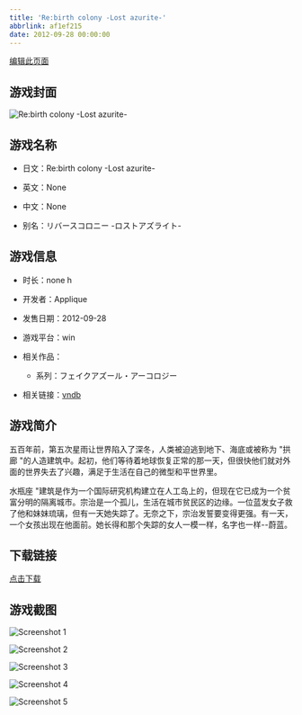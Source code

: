 ```yaml
---
title: 'Re:birth colony -Lost azurite-'
abbrlink: af1ef215
date: 2012-09-28 00:00:00
---
```

[编辑此页面](https://github.com/ACG-3/ADV3-source/blob/main/source/_posts/games/Rebirth%20colony%20-Lost%20azurite-.md)

## 游戏封面

![Re:birth colony -Lost azurite-](https%3A//pan.timero.xyz/onedrive/img_lib_001/Rebirth%20colony%20-Lost%20azurite-_cover.avif)


## 游戏名称

- 日文：Re:birth colony -Lost azurite-
- 英文：None
- 中文：None

- 别名：リバースコロニー -ロストアズライト-


## 游戏信息

- 时长：none h
- 开发者：Applique
- 发售日期：2012-09-28
- 游戏平台：win
- 相关作品：
   - 系列：フェイクアズール・アーコロジー

- 相关链接：[vndb](https://vndb.org/v10642)


## 游戏简介

五百年前，第五次星雨让世界陷入了深冬，人类被迫逃到地下、海底或被称为 "拱廊 "的人造建筑中。起初，他们等待着地球恢复正常的那一天，但很快他们就对外面的世界失去了兴趣，满足于生活在自己的微型和平世界里。

水瓶座 "建筑是作为一个国际研究机构建立在人工岛上的，但现在它已成为一个贫富分明的隔离城市。宗治是一个孤儿，生活在城市贫民区的边缘。一位蓝发女子救了他和妹妹琉璃，但有一天她失踪了。无奈之下，宗治发誓要变得更强。有一天，一个女孩出现在他面前。她长得和那个失踪的女人一模一样，名字也一样--蔚蓝。




## 下载链接

[点击下载](https://pan.timero.xyz/onedrive/adv_lib_001/Rebirth%20colony%20-Lost%20azurite-)


## 游戏截图


![Screenshot 1](https%3A//pan.timero.xyz/onedrive/img_lib_001/Rebirth%20colony%20-Lost%20azurite-_Screenshot_1.avif)

![Screenshot 2](https%3A//pan.timero.xyz/onedrive/img_lib_001/Rebirth%20colony%20-Lost%20azurite-_Screenshot_2.avif)

![Screenshot 3](https%3A//pan.timero.xyz/onedrive/img_lib_001/Rebirth%20colony%20-Lost%20azurite-_Screenshot_3.avif)

![Screenshot 4](https%3A//pan.timero.xyz/onedrive/img_lib_001/Rebirth%20colony%20-Lost%20azurite-_Screenshot_4.avif)

![Screenshot 5](https%3A//pan.timero.xyz/onedrive/img_lib_001/Rebirth%20colony%20-Lost%20azurite-_Screenshot_5.avif)

